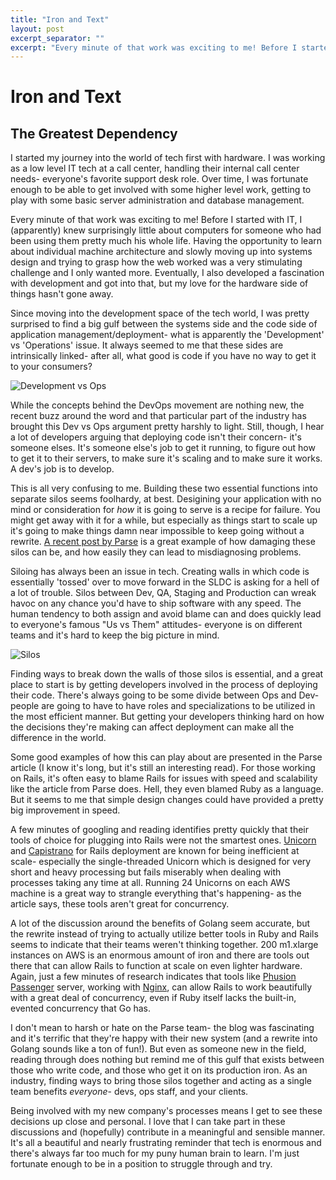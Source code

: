 ```yaml
---
title: "Iron and Text"
layout: post
excerpt_separator: ""
excerpt: "Every minute of that work was exciting to me! Before I started with IT, I (apparently) knew surprisingly little about computers for someone who had been using them pretty much his whole life. Having the opportunity to learn about individual machine architecture and slowly moving up into systems design and trying to grasp how the web worked was a very stimulating challenge and I only wanted more. Eventually, I also developed a fascination with development and got into that, but my love for the hardware side of things hasn't gone away."
---
```


# Iron and Text
## The Greatest Dependency

I started my journey into the world of tech first with hardware. I was working as a low level IT tech at a call center, handling their internal call center needs- everyone's favorite support desk role. Over time, I was fortunate enough to be able to get involved with some higher level work, getting to play with some basic server administration and database management.

Every minute of that work was exciting to me! Before I started with IT, I (apparently) knew surprisingly little about computers for someone who had been using them pretty much his whole life. Having the opportunity to learn about individual machine architecture and slowly moving up into systems design and trying to grasp how the web worked was a very stimulating challenge and I only wanted more. Eventually, I also developed a fascination with development and got into that, but my love for the hardware side of things hasn't gone away.

Since moving into the development space of the tech world, I was pretty surprised to find a big gulf between the systems side and the code side of application management/deployment- what is apparently the 'Development' vs 'Operations' issue. It always seemed to me that these sides are intrinsically linked- after all, what good is code if you have no way to get it to your consumers? 

![Development vs Ops](http://dev2ops.org/wp-content/uploads/2010/02/WallOfConfusion.png)

While the concepts behind the DevOps movement are nothing new, the recent buzz around the word and that particular part of the industry has brought this Dev vs Ops argument pretty harshly to light. Still, though, I hear a lot of developers arguing that deploying code isn't their concern- it's someone elses. It's someone else's job to get it running, to figure out how to get it to their servers, to make sure it's scaling and to make sure it works. A dev's job is to develop.

This is all very confusing to me. Building these two essential functions into separate silos seems foolhardy, at best. Desigining your application with no mind or consideration for *how* it is going to serve is a recipe for failure. You might get away with it for a while, but especially as things start to scale up it's going to make things damn near impossible to keep going without a rewrite. [A recent post by Parse](http://blog.parse.com/learn/how-we-moved-our-api-from-ruby-to-go-and-saved-our-sanity/) is a great example of how damaging these silos can be, and how easily they can lead to misdiagnosing problems.

Siloing has always been an issue in tech. Creating walls in which code is essentially 'tossed' over to move forward in the SLDC is asking for a hell of a lot of trouble. Silos between Dev, QA, Staging and Production can wreak havoc on any chance you'd have to ship software with any speed. The human tendency to both assign and avoid blame can and does quickly lead to everyone's famous "Us vs Them" attitudes- everyone is on different teams and it's hard to keep the big picture in mind.

![Silos](http://www.wired.com/wp-content/uploads/blogs/insights/wp-content/uploads/2013/02/silo_6601.jpg)

Finding ways to break down the walls of those silos is essential, and a great place to start is by getting developers involved in the process of deploying their code. There's always going to be some divide between Ops and Dev- people are going to have to have roles and specializations to be utilized in the most efficient manner. But getting your developers thinking hard on how the decisions they're making can affect deployment can make all the difference in the world.

Some good examples of how this can play about are presented in the Parse article (I know it's long, but it's still an interesting read). For those working on Rails, it's often easy to blame Rails for issues with speed and scalability like the article from Parse does. Hell, they even blamed Ruby as a language. But it seems to me that simple design changes could have provided a pretty big improvement in speed.

A few minutes of googling and reading identifies pretty quickly that their tools of choice for plugging into Rails were not the smartest ones. [Unicorn](https://github.com/defunkt/unicorn) and [Capistrano](https://github.com/capistrano/capistrano) for Rails deployment are known for being inefficient at scale- especially the single-threaded Unicorn which is designed for very short and heavy processing but fails miserably when dealing with processes taking any time at all. Running 24 Unicorns on each AWS machine is a great way to strangle everything that's happening- as the article says, these tools aren't great for concurrency.

A lot of the discussion around the benefits of Golang seem accurate, but the rewrite instead of trying to actually utilize better tools in Ruby and Rails seems to indicate that their teams weren't thinking together. 200 m1.xlarge instances on AWS is an enormous amount of iron and there are tools out there that can allow Rails to function at scale on even lighter hardware. Again, just a few minutes of research indicates that tools like [Phusion Passenger](https://www.phusionpassenger.com/) server, working with [Nginx](http://nginx.com/), can allow Rails to work beautifully with a great deal of concurrency, even if Ruby itself lacks the built-in, evented concurrency that Go has.

I don't mean to harsh or hate on the Parse team- the blog was fascinating and it's terrific that they're happy with their new system (and a rewrite into Golang sounds like a ton of fun!). But even as someone new in the field, reading through does nothing but remind me of this gulf that exists between those who write code, and those who get it on its production iron. As an industry, finding ways to bring those silos together and acting as a single team benefits *everyone*- devs, ops staff, and your clients. 

Being involved with my new company's processes means I get to see these decisions up close and personal. I love that I can take part in these discussions and (hopefully) contribute in a meaningful and sensible manner. It's all a beautiful and nearly frustrating reminder that tech is enormous and there's always far too much for my puny human brain to learn. I'm just fortunate enough to be in a position to struggle through and try. 